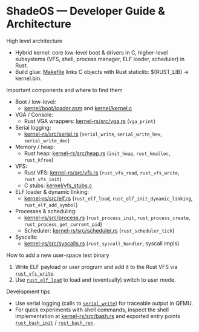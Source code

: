 # ShadeOS — Developer Guide & Architecture

High level architecture
- Hybrid kernel: core low-level boot & drivers in C, higher-level subsystems (VFS, shell, process manager, ELF loader, scheduler) in Rust.
- Build glue: [Makefile](Makefile) links C objects with Rust staticlib: $(RUST_LIB) -> kernel.bin.

Important components and where to find them
- Boot / low-level:
  - [kernel/boot/loader.asm](boot/loader.asm) and [kernel/kernel.c](kernel/kernel.c)
- VGA / Console:
  - Rust VGA wrappers: [kernel-rs/src/vga.rs](kernel-rs/src/vga.rs) (`vga_print`)
- Serial logging:
  - [kernel-rs/src/serial.rs](kernel-rs/src/serial.rs) (`serial_write`, `serial_write_hex`, `serial_write_dec`)
- Memory / heap:
  - Rust heap: [kernel-rs/src/heap.rs](kernel-rs/src/heap.rs) (`init_heap`, `rust_kmalloc`, `rust_kfree`)
- VFS:
  - Rust VFS: [kernel-rs/src/vfs.rs](kernel-rs/src/vfs.rs) (`rust_vfs_read`, `rust_vfs_write`, `rust_vfs_init`)
  - C stubs: [kernel/vfs_stubs.c](kernel/vfs_stubs.c)
- ELF loader & dynamic linking:
  - [kernel-rs/src/elf.rs](kernel-rs/src/elf.rs) (`rust_elf_load`, `rust_elf_init_dynamic_linking`, `rust_elf_add_symbol`)
- Processes & scheduling:
  - [kernel-rs/src/process.rs](kernel-rs/src/process.rs) (`rust_process_init`, `rust_process_create`, `rust_process_get_current_pid`)
  - Scheduler: [kernel-rs/src/scheduler.rs](kernel-rs/src/scheduler.rs) (`rust_scheduler_tick`)
- Syscalls:
  - [kernel-rs/src/syscalls.rs](kernel-rs/src/syscalls.rs) (`rust_syscall_handler`, syscall impls)

How to add a new user-space test binary
1. Write ELF payload or user program and add it to the Rust VFS via [`rust_vfs_write`](kernel-rs/src/vfs.rs).
2. Use [`rust_elf_load`](kernel-rs/src/elf.rs) to load and (eventually) switch to user mode.

Development tips
- Use serial logging (calls to [`serial_write`](kernel-rs/src/serial.rs)) for traceable output in QEMU.
- For quick experiments with shell commands, inspect the shell implementation at [kernel-rs/src/bash.rs](kernel-rs/src/bash.rs) and exported entry points [`rust_bash_init`](kernel-rs/src/bash.rs) / [`rust_bash_run`](kernel-rs/src/bash.rs).
